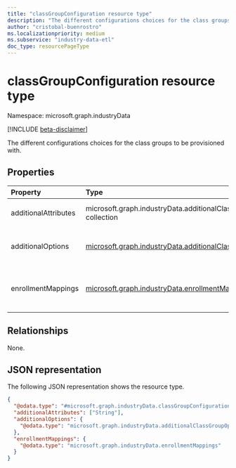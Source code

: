 ```yaml
---
title: "classGroupConfiguration resource type"
description: "The different configurations choices for the class groups to be provisioned with."
author: "cristobal-buenrostro"
ms.localizationpriority: medium
ms.subservice: "industry-data-etl"
doc_type: resourcePageType
---
```


# classGroupConfiguration resource type

Namespace: microsoft.graph.industryData

[!INCLUDE [beta-disclaimer](../../includes/beta-disclaimer.md)]

The different configurations choices for the class groups to be provisioned with.

## Properties

| Property             | Type                                                                                                                 | Description                                                                  |
| :------------------- | :------------------------------------------------------------------------------------------------------------------- | :--------------------------------------------------------------------------- |
| additionalAttributes | microsoft.graph.industryData.additionalClassGroupAttributes collection                                               | The different attributes to sync for the class groups.                        |
| additionalOptions    | [microsoft.graph.industryData.additionalClassGroupOptions](../resources/industrydata-additionalclassgroupoptions.md) | The different options for the class groups to be provisioned with.            |
| enrollmentMappings   | [microsoft.graph.industryData.enrollmentMappings](../resources/industrydata-enrollmentmappings.md)                   | The different enrollmentMappings for the class groups to be provisioned with. |

## Relationships

None.

## JSON representation

The following JSON representation shows the resource type.

<!-- {
  "blockType": "resource",
  "@odata.type": "microsoft.graph.industryData.classGroupConfiguration"
}
-->

```json
{
  "@odata.type": "#microsoft.graph.industryData.classGroupConfiguration",
  "additionalAttributes": ["String"],
  "additionalOptions": {
    "@odata.type": "microsoft.graph.industryData.additionalClassGroupOptions"
  },
  "enrollmentMappings": {
    "@odata.type": "microsoft.graph.industryData.enrollmentMappings"
  }
}
```
